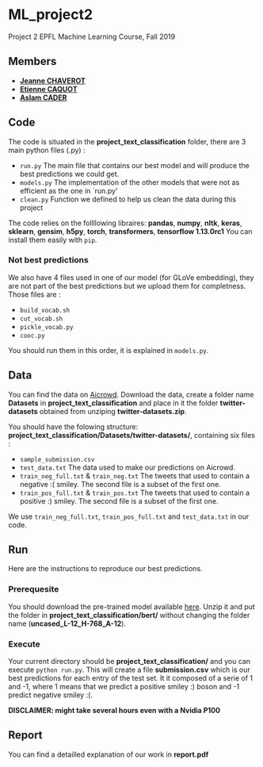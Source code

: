 # ML_project2
Project 2 EPFL Machine Learning Course, Fall 2019

## Members
* [**Jeanne CHAVEROT**](jeanne.chaverot@epfl.ch)
* [**Etienne CAQUOT**](etienne.caquot@epfl.ch)
* [**Aslam CADER**](aslam.cader@epfl.ch)

## Code
The code is situated in the __project_text_classification__ folder, there are 3 main python files (.py) :
- `run.py` The main file that contains our best model and will produce the best predictions we could get.
- `models.py` The implementation of the other models that were not as efficient as the one in `run.py'
- `clean.py` Function we defined to help us clean the data during this project

The code relies on the follllowing libraires: **pandas**, **numpy**, **nltk**, **keras**, **sklearn**, **gensim**, **h5py**, **torch**, **transformers**, **tensorflow 1.13.0rc1** You can install them easily with `pip`.

### Not best predictions
We also have 4 files used in one of our model (for GLoVe embedding), they are not part of the best predictions but we upload them for completness. Those files are : 
- `build_vocab.sh`
- `cut_vocab.sh`
- `pickle_vocab.py`
- `cooc.py`

You should run them in this order, it is explained in `models.py`.

## Data
You can find the data on [Aicrowd](https://www.aicrowd.com/challenges/epfl-ml-text-classification-2019/dataset_files).
Download the data, create a folder name __Datasets__ in __project_text_classification__ and place in it the folder __twitter-datasets__ obtained from unziping __twitter-datasets.zip__.

You should have the folowing structure: __project_text_classification/Datasets/twitter-datasets/__, containing six files :
- `sample_submission.csv`
- `test_data.txt` The data used to make our predictions on Aicrowd.
- `train_neg_full.txt` & `train_neg.txt` The tweets that used to contain a negative :( smiley. The second file is a subset of the first one.
- `train_pos_full.txt` & `train_pos.txt` The tweets that used to contain a positive :) smiley. The second file is a subset of the first one.

We use `train_neg_full.txt`, `train_pos_full.txt` and `test_data.txt` in our code.

## Run 
Here are the instructions to reproduce our best predictions.

### Prerequesite
You should download the pre-trained model available [here](https://storage.googleapis.com/bert_models/2018_10_18/uncased_L-12_H-768_A-12.zip). Unzip it and put the folder in __project_text_classification/bert/__ without changing the folder name (__uncased_L-12_H-768_A-12__).

### Execute
Your current directory should be __project_text_classification/__ and you can execute `python run.py`. This will create a file __submission.csv__ which is our best predictions for each entry of the test set. It it composed of a serie of 1 and -1, where 1 means that we predict a positive smiley :) boson and -1 predict negative smiley :(.

**DISCLAIMER: might take several hours even with a Nvidia P100**

## Report 
You can find a detailled explanation of our work in **report.pdf**


